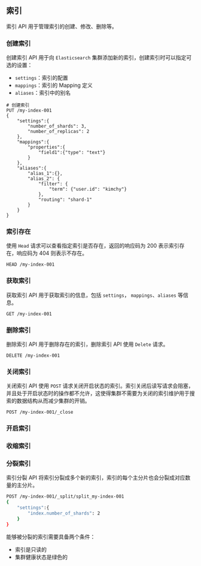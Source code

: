 ## 索引

索引 API 用于管理索引的创建、修改、删除等。

### 创建索引

创建索引 API 用于向 `Elasticsearch` 集群添加新的索引，创建索引时可以指定可选的设置：

- `settings`：索引的配置
- `mappings`：索引的 Mapping 定义
- `aliases`：索引中的别名

```shell
# 创建索引
PUT /my-index-001
{
	"settings":{
		"number_of_shards": 3,
		"number_of_replicas": 2
	},
	"mappings":{
		"properties":{
			"field1":{"type": "text"}
		}
	},
	"aliases":{
		"alias_1":{},
		"alias_2": {
			"filter": {
				"term": {"user.id": "kimchy"}
			},
			"routing": "shard-1"
		}
	}
}
```



### 索引存在

使用 `Head` 请求可以查看指定索引是否存在，返回的响应码为 200 表示索引存在，响应码为 404 则表示不存在。

```shell
HEAD /my-index-001
```

### 获取索引

获取索引 API 用于获取索引的信息，包括 `settings`， `mappings`、`aliases` 等信息。

```shell
GET /my-index-001
```

### 删除索引

删除索引 API 用于删除存在的索引，删除索引 API 使用 `Delete` 请求。

```shell
DELETE /my-index-001
```

### 关闭索引

关闭索引 API 使用 `POST` 请求关闭开启状态的索引。索引关闭后读写请求会阻塞，并且处于开启状态时的操作都不允许，这使得集群不需要为关闭的索引维护用于搜索的数据结构从而减少集群的开销。

```shell
POST /my-index-001/_close
```

### 开启索引

### 收缩索引

### 分裂索引

索引分裂 API 将索引分裂成多个新的索引，索引的每个主分片也会分裂成对应数量的主分片。

```sh
POST /my-index-001/_split/split_my-index-001
{
	"settings":{
		"index.number_of_shards": 2
	}
}
```

能够被分裂的索引需要具备两个条件：

- 索引是只读的
- 集群健康状态是绿色的